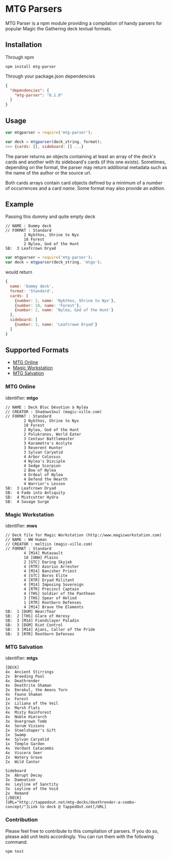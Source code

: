 # MTG Parsers

MTG Parser is a npm module providing a compilation of handy parsers for popular Magic the Gathering deck textual formats.

## Installation

Through npm

```
npm install mtg-parser
```

Through your package.json dependencies

```json
{
  "dependencies": {
    "mtg-parser": "0.1.0"
  }
}
```

## Usage

```js
var mtgparser = require('mtg-parser');

var deck = mtgparser(deck_string, format);
>>> {cards: [], sideboard: [] ...}
```

The parser returns an objects containing at least an array of the deck's cards and another with its sideboard's cards (if this one exists). Sometimes, depending on the format, the parser may return additional metadata such as the name of the author or the source url.

Both cards arrays contain card objects defined by a minimum of a *number* of occurrences and a card *name*. Some format may also provide an *edition*.

## Example

Passing this dummy and quite empty deck

```
// NAME : Dummy deck
// FORMAT : Standard
        2 Nykthos, Shrine to Nyx
        18 Forest
        2 Nylea, God of the Hunt
SB:  3 Leafcrown Dryad
```

```js
var mtgparser = require('mtg-parser');
var deck = mtgparser(deck_string, 'mtgo');
```
would return

```js
{
  name: 'Dummy deck',
  format: 'Standard',
  cards: [
    {number: 2, name: 'Nykthos, Shrine to Nyx'},
    {number: 18, name: 'Forest'},
    {number: 2, name: 'Nylea, God of the Hunt'}
  ],
  sideboard: [
    {number: 3, name: 'Leafcrown Dryad'}
  ]
}
```

## Supported Formats

* [MTG Online](#mtg-online)
* [Magic Workstation](#magic-workstation)
* [MTG Salvation](#mtg-salvation)

### MTG Online

identifier: **mtgo**

```
// NAME : Deck Bloc Dévotion à Nyléa
// CREATOR : ShadowsSoul (magic-ville.com)
// FORMAT : Standard
        2 Nykthos, Shrine to Nyx
        18 Forest
        2 Nylea, God of the Hunt
        2 Polukranos, World Eater
        3 Centaur Battlemaster
        3 Karametra's Acolyte
        3 Reverent Hunter
        3 Sylvan Caryatid
        4 Arbor Colossus
        4 Nylea's Disciple
        4 Sedge Scorpion
        2 Bow of Nylea
        4 Ordeal of Nylea
        4 Defend the Hearth
        4 Warrior's Lesson
SB:  3 Leafcrown Dryad
SB:  4 Fade into Antiquity
SB:  4 Mistcutter Hydra
SB:  4 Savage Surge
```

### Magic Workstation

identifier: **mws**

```
// Deck file for Magic Workstation (http://www.magicworkstation.com)
// NAME : WW Human
// CREATOR : meltiin (magic-ville.com)
// FORMAT : Standard
        4 [M14] Mutavault
        18 [UNH] Plains
        2 [GTC] Daring Skyjek
        4 [RTR] Azorius Arrester
        4 [M14] Banisher Priest
        4 [GTC] Boros Elite
        4 [RTR] Dryad Militant
        4 [M14] Imposing Sovereign
        4 [RTR] Precinct Captain
        4 [THS] Soldier of the Pantheon
        3 [THS] Spear of Heliod
        1 [RTR] Rootborn Defenses
        4 [M14] Brave the Elements
SB:  1 [DGM] Wear/Tear
SB:  2 [THS] Glare of Heresy
SB:  3 [M14] Fiendslayer Paladin
SB:  3 [DGM] Riot Control
SB:  3 [M14] Ajani, Caller of the Pride
SB:  3 [RTR] Rootborn Defenses
```

### MTG Salvation

identifier: **mtgs**

```
[DECK]
4x  Ancient Stirrings
2x  Breeding Pool
4x  Deathrender
4x  Deathrite Shaman
3x  Emrakul, the Aeons Torn
4x  Fauna Shaman
1x  Forest
2x  Liliana of the Veil
1x  Marsh Flats
4x  Misty Rainforest
4x  Noble Hierarch
3x  Overgrown Tomb
4x  Serum Visions
2x  Steelshaper's Gift
1x  Swamp
4x  Sylvan Caryatid
1x  Temple Garden
4x  Verdant Catacombs
4x  Viscera Seer
2x  Watery Grave
2x  Wild Cantor

Sideboard
3x  Abrupt Decay
3x  Damnation
4x  Leyline of Sanctity
3x  Leyline of the Void
2x  Remand
[/DECK]
[URL="http://tappedout.net/mtg-decks/deathrender-a-combo-concept/"]Link to deck @ TappedOut.net[/URL]
```

### Contribution

Please feel free to contribute to this compilation of parsers. If you do so, please add unit tests accordingly. You can run them with the following command.

```
npm test
```
